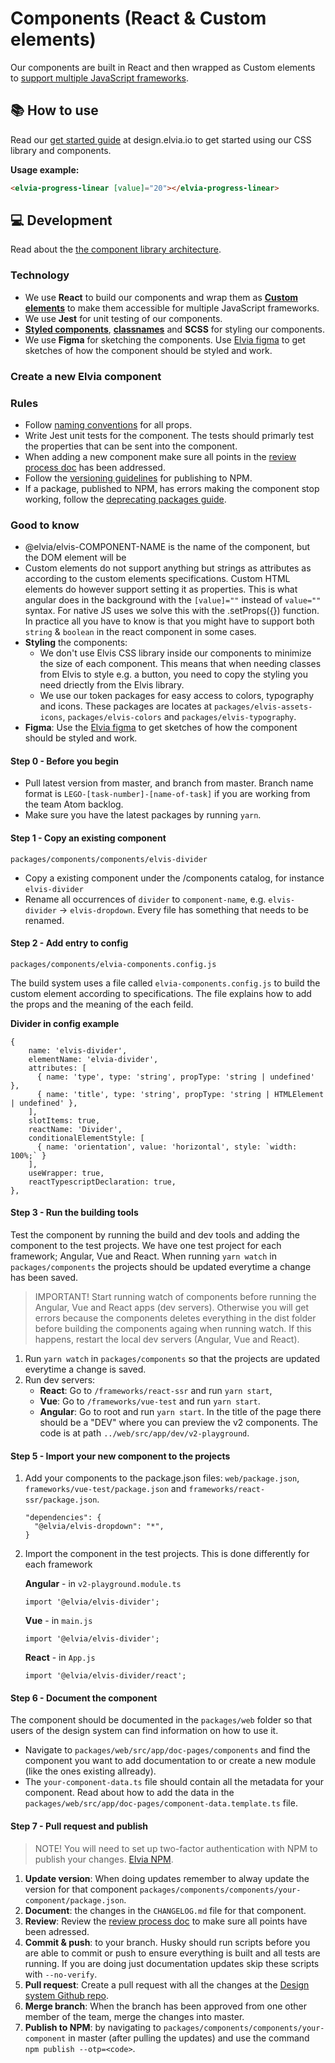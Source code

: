 # Components (React & Custom elements)

Our components are built in React and then wrapped as Custom elements to
[support multiple JavaScript frameworks](https://custom-elements-everywhere.com/).

## 📚 How to use

Read our [get started guide](https://design.elvia.io/about/get-started) at design.elvia.io to get started
using our CSS library and components.

**Usage example:**

```html
<elvia-progress-linear [value]="20"></elvia-progress-linear>
```

## 💻 Development

Read about the
[the component library architecture](https://elvia.atlassian.net/wiki/spaces/TEAMATOM/pages/309562124/Komponentbibliotek+v2).

### Technology

- We use **React** to build our components and wrap them as
  **[Custom elements](https://developer.mozilla.org/en-US/docs/Web/Web_Components/Using_custom_elements)** to
  make them accessible for multiple JavaScript frameworks.
- We use **Jest** for unit testing of our components.
- **[Styled components](https://styled-components.com/)**,
  **[classnames](https://www.npmjs.com/package/classnames)** and **SCSS** for styling our components.
- We use **Figma** for sketching the components. Use
  [Elvia figma](https://www.figma.com/files/880078299274452916/project/5995782/%F0%9F%92%9A-Designsystemet?fuid=911220117114249697)
  to get sketches of how the component should be styled and work.

### Create a new Elvia component

### Rules

- Follow
  [naming conventions](https://elvia.atlassian.net/wiki/spaces/TEAMATOM/pages/309464209/Navnekonvensjoner) for
  all props.
- Write Jest unit tests for the component. The tests should primarly test the properties that can be sent into
  the component.
- When adding a new component make sure all points in the
  [review process doc](https://elvia.atlassian.net/wiki/spaces/TEAMATOM/pages/10427498683/Review+prosess) has
  been addressed.
- Follow the
  [versioning guidelines](https://elvia.atlassian.net/wiki/spaces/TEAMATOM/pages/10421994468/Retningslinjer+for+versjonering)
  for publishing to NPM.
- If a package, published to NPM, has errors making the component stop working, follow the
  [deprecating packages guide](https://elvia.atlassian.net/wiki/spaces/TEAMATOM/pages/71257653542/NPM+-+Deprecating+pakker).

### Good to know

- @elvia/elvis-COMPONENT-NAME is the name of the component, but the DOM element will be <elvia-COMPONENT-NAME>
- Custom elements do not support anything but strings as attributes as according to the custom elements
  specifications. Custom HTML elements do however support setting it as properties. This is what angular does
  in the background with the `[value]=""` instead of `value=""` syntax. For native JS uses we solve this with
  the .setProps({}) function. In practice all you have to know is that you might have to support both `string`
  & `boolean` in the react component in some cases.
- **Styling** the components:
  - We don't use Elvis CSS library inside our components to minimize the size of each component. This means
    that when needing classes from Elvis to style e.g. a button, you need to copy the styling you need
    driectly from the Elvis library.
  - We use our token packages for easy access to colors, typography and icons. These packages are locates at
    `packages/elvis-assets-icons`, `packages/elvis-colors` and `packages/elvis-typography`.
- **Figma**: Use the
  [Elvia figma](https://www.figma.com/files/880078299274452916/project/5995782/%F0%9F%92%9A-Designsystemet?fuid=911220117114249697)
  to get sketches of how the component should be styled and work.

#### Step 0 - Before you begin

- Pull latest version from master, and branch from master. Branch name format is
  `LEGO-[task-number]-[name-of-task]` if you are working from the team Atom backlog.
- Make sure you have the latest packages by running `yarn`.

#### Step 1 - Copy an existing component

`packages/components/components/elvis-divider`

- Copy a existing component under the /components catalog, for instance `elvis-divider`
- Rename all occurrences of `divider` to `component-name`, e.g. `elvis-divider` -> `elvis-dropdown`. Every
  file has something that needs to be renamed.

#### Step 2 - Add entry to config

`packages/components/elvia-components.config.js`

The build system uses a file called `elvia-components.config.js` to build the custom element according to
specifications. The file explains how to add the props and the meaning of the each feild.

**Divider in config example**

```
{
    name: 'elvis-divider',
    elementName: 'elvia-divider',
    attributes: [
      { name: 'type', type: 'string', propType: 'string | undefined' },
      { name: 'title', type: 'string', propType: 'string | HTMLElement | undefined' },
    ],
    slotItems: true,
    reactName: 'Divider',
    conditionalElementStyle: [
      { name: 'orientation', value: 'horizontal', style: `width: 100%;` }
    ],
    useWrapper: true,
    reactTypescriptDeclaration: true,
},

```

#### Step 3 - Run the building tools

Test the component by running the build and dev tools and adding the component to the test projects. We have
one test project for each framework; Angular, Vue and React. When running `yarn watch` in
`packages/components` the projects should be updated everytime a change has been saved.

> IMPORTANT! Start running watch of components before running the Angular, Vue and React apps (dev servers).
> Otherwise you will get errors because the components deletes everything in the dist folder before building
> the components againg when running watch. If this happens, restart the local dev servers (Angular, Vue and
> React).

1. Run `yarn watch` in `packages/components` so that the projects are updated everytime a change is saved.
2. Run dev servers:
   - **React**: Go to `/frameworks/react-ssr` and run `yarn start`,
   - **Vue**: Go to `/frameworks/vue-test` and run `yarn start`.
   - **Angular**: Go to root and run `yarn start`. In the title of the page there should be a "DEV" where you
     can preview the v2 components. The code is at path `../web/src/app/dev/v2-playground`.

#### Step 5 - Import your new component to the projects

1. Add your components to the package.json files: `web/package.json`, `frameworks/vue-test/package.json` and
   `frameworks/react-ssr/package.json`.

   ```
   "dependencies": {
     "@elvia/elvis-dropdown": "*",
   }
   ```

2. Import the component in the test projects. This is done differently for each framework

   **Angular** - in `v2-playground.module.ts`

   ```
   import '@elvia/elvis-divider';
   ```

   **Vue** - in `main.js`

   ```
   import '@elvia/elvis-divider';
   ```

   **React** - in `App.js`

   ```
   import '@elvia/elvis-divider/react';
   ```

#### Step 6 - Document the component

The component should be documented in the `packages/web` folder so that users of the design system can find
information on how to use it.

- Navigate to `packages/web/src/app/doc-pages/components` and find the component you want to add documentation
  to or create a new module (like the ones existing allready).
- The `your-component-data.ts` file should contain all the metadata for your component. Read about how to add
  the data in the `packages/web/src/app/doc-pages/component-data.template.ts` file.

#### Step 7 - Pull request and publish

> NOTE! You will need to set up two-factor authentication with NPM to publish your changes.
> [Elvia NPM](https://www.npmjs.com/org/elvia).

1. **Update version**: When doing updates remember to alway update the version for that component
   `packages/components/components/your-component/package.json`.
2. **Document**: the changes in the `CHANGELOG.md` file for that component.
3. **Review**: Review the
   [review process doc](https://elvia.atlassian.net/wiki/spaces/TEAMATOM/pages/10427498683/Review+prosess) to
   make sure all points have been adressed.
4. **Commit & push**: to your branch. Husky should run scripts before you are able to commit or push to ensure
   everything is built and all tests are running. If you are doing just documentation updates skip these
   scripts with `--no-verify`.
5. **Pull request**: Create a pull request with all the changes at the
   [Design system Github repo](https://github.com/3lvia/designsystem/pulls).
6. **Merge branch**: When the branch has been approved from one other member of the team, merge the changes
   into master.
7. **Publish to NPM**: by navigating to `packages/components/components/your-component` in master (after
   pulling the updates) and use the command `npm publish --otp=<code>`.
